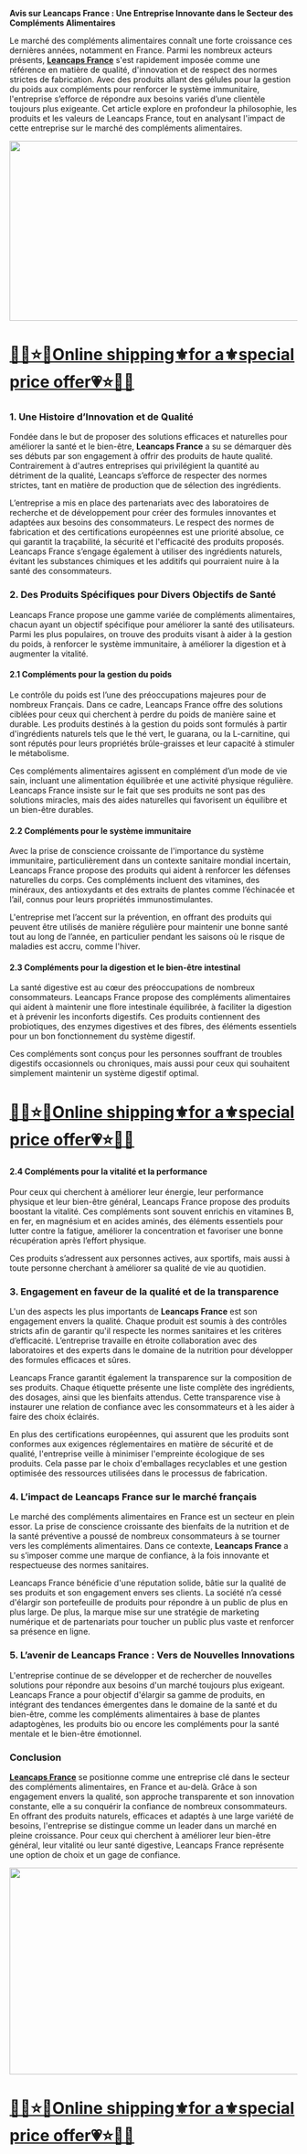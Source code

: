 <p><strong>Avis sur Leancaps France : Une Entreprise Innovante dans le Secteur des Compl&eacute;ments Alimentaires</strong></p>
<p>Le march&eacute; des compl&eacute;ments alimentaires conna&icirc;t une forte croissance ces derni&egrave;res ann&eacute;es, notamment en France. Parmi les nombreux acteurs pr&eacute;sents,&nbsp;<strong><a href="https://www.facebook.com/LeancapsAvisFrance/">Leancaps France</a></strong>&nbsp;s'est rapidement impos&eacute;e comme une r&eacute;f&eacute;rence en mati&egrave;re de qualit&eacute;, d'innovation et de respect des normes strictes de fabrication. Avec des produits allant des g&eacute;lules pour la gestion du poids aux compl&eacute;ments pour renforcer le syst&egrave;me immunitaire, l'entreprise s&rsquo;efforce de r&eacute;pondre aux besoins vari&eacute;s d&rsquo;une client&egrave;le toujours plus exigeante. Cet article explore en profondeur la philosophie, les produits et les valeurs de Leancaps France, tout en analysant l'impact de cette entreprise sur le march&eacute; des compl&eacute;ments alimentaires.</p>
<div class="separator"><a href="https://www.facebook.com/LeancapsAvisFrance/"><img src="https://blogger.googleusercontent.com/img/b/R29vZ2xl/AVvXsEjqoQKO_qD5pERPpDt835DZ0mehPW7GXCXxE8M-_-WIW1Z2Z1l0x3PTepOSsRYjue8pwRarc7jDOGNYWyV7qo9JUpYmn7b7Bj6bNnv4Nad4nu2LaQ1RVCXIiTOUSQUb65V-iLlipZJKBTjtficbpdmWLfb9f2djx78ri9mRH9VjAOQe9AJGVHOJeKUJprk/w579-h315/LeanCaps%20(1).PNG" alt="" width="579" height="315" border="0" data-original-height="226" data-original-width="534" /></a></div>
<h1><u><a href="https://trendgadgetz.shop/leancaps-fr-buy">🌈💟⭐💗Online shipping⚜️for a⚜️special price offer💗⭐💟🌈</a></u></h1>
<h3>1. Une Histoire d&rsquo;Innovation et de Qualit&eacute;</h3>
<p>Fond&eacute;e dans le but de proposer des solutions efficaces et naturelles pour am&eacute;liorer la sant&eacute; et le bien-&ecirc;tre,&nbsp;<strong>Leancaps France</strong>&nbsp;a su se d&eacute;marquer d&egrave;s ses d&eacute;buts par son engagement &agrave; offrir des produits de haute qualit&eacute;. Contrairement &agrave; d'autres entreprises qui privil&eacute;gient la quantit&eacute; au d&eacute;triment de la qualit&eacute;, Leancaps s&rsquo;efforce de respecter des normes strictes, tant en mati&egrave;re de production que de s&eacute;lection des ingr&eacute;dients.</p>
<p>L&rsquo;entreprise a mis en place des partenariats avec des laboratoires de recherche et de d&eacute;veloppement pour cr&eacute;er des formules innovantes et adapt&eacute;es aux besoins des consommateurs. Le respect des normes de fabrication et des certifications europ&eacute;ennes est une priorit&eacute; absolue, ce qui garantit la tra&ccedil;abilit&eacute;, la s&eacute;curit&eacute; et l'efficacit&eacute; des produits propos&eacute;s. Leancaps France s&rsquo;engage &eacute;galement &agrave; utiliser des ingr&eacute;dients naturels, &eacute;vitant les substances chimiques et les additifs qui pourraient nuire &agrave; la sant&eacute; des consommateurs.</p>
<h3>2. Des Produits Sp&eacute;cifiques pour Divers Objectifs de Sant&eacute;</h3>
<p>Leancaps France propose une gamme vari&eacute;e de compl&eacute;ments alimentaires, chacun ayant un objectif sp&eacute;cifique pour am&eacute;liorer la sant&eacute; des utilisateurs. Parmi les plus populaires, on trouve des produits visant &agrave; aider &agrave; la gestion du poids, &agrave; renforcer le syst&egrave;me immunitaire, &agrave; am&eacute;liorer la digestion et &agrave; augmenter la vitalit&eacute;.</p>
<h4>2.1 Compl&eacute;ments pour la gestion du poids</h4>
<p>Le contr&ocirc;le du poids est l&rsquo;une des pr&eacute;occupations majeures pour de nombreux Fran&ccedil;ais. Dans ce cadre, Leancaps France offre des solutions cibl&eacute;es pour ceux qui cherchent &agrave; perdre du poids de mani&egrave;re saine et durable. Les produits destin&eacute;s &agrave; la gestion du poids sont formul&eacute;s &agrave; partir d'ingr&eacute;dients naturels tels que le th&eacute; vert, le guarana, ou la L-carnitine, qui sont r&eacute;put&eacute;s pour leurs propri&eacute;t&eacute;s br&ucirc;le-graisses et leur capacit&eacute; &agrave; stimuler le m&eacute;tabolisme.</p>
<p>Ces compl&eacute;ments alimentaires agissent en compl&eacute;ment d&rsquo;un mode de vie sain, incluant une alimentation &eacute;quilibr&eacute;e et une activit&eacute; physique r&eacute;guli&egrave;re. Leancaps France insiste sur le fait que ses produits ne sont pas des solutions miracles, mais des aides naturelles qui favorisent un &eacute;quilibre et un bien-&ecirc;tre durables.</p>
<h4>2.2 Compl&eacute;ments pour le syst&egrave;me immunitaire</h4>
<p>Avec la prise de conscience croissante de l'importance du syst&egrave;me immunitaire, particuli&egrave;rement dans un contexte sanitaire mondial incertain, Leancaps France propose des produits qui aident &agrave; renforcer les d&eacute;fenses naturelles du corps. Ces compl&eacute;ments incluent des vitamines, des min&eacute;raux, des antioxydants et des extraits de plantes comme l&rsquo;&eacute;chinac&eacute;e et l&rsquo;ail, connus pour leurs propri&eacute;t&eacute;s immunostimulantes.</p>
<p>L'entreprise met l&rsquo;accent sur la pr&eacute;vention, en offrant des produits qui peuvent &ecirc;tre utilis&eacute;s de mani&egrave;re r&eacute;guli&egrave;re pour maintenir une bonne sant&eacute; tout au long de l&rsquo;ann&eacute;e, en particulier pendant les saisons o&ugrave; le risque de maladies est accru, comme l'hiver.</p>
<h4>2.3 Compl&eacute;ments pour la digestion et le bien-&ecirc;tre intestinal</h4>
<p>La sant&eacute; digestive est au c&oelig;ur des pr&eacute;occupations de nombreux consommateurs. Leancaps France propose des compl&eacute;ments alimentaires qui aident &agrave; maintenir une flore intestinale &eacute;quilibr&eacute;e, &agrave; faciliter la digestion et &agrave; pr&eacute;venir les inconforts digestifs. Ces produits contiennent des probiotiques, des enzymes digestives et des fibres, des &eacute;l&eacute;ments essentiels pour un bon fonctionnement du syst&egrave;me digestif.</p>
<p>Ces compl&eacute;ments sont con&ccedil;us pour les personnes souffrant de troubles digestifs occasionnels ou chroniques, mais aussi pour ceux qui souhaitent simplement maintenir un syst&egrave;me digestif optimal.</p>
<h1><u><a href="https://trendgadgetz.shop/leancaps-fr-buy">🌈💟⭐💗Online shipping⚜️for a⚜️special price offer💗⭐💟🌈</a></u></h1>
<h4>2.4 Compl&eacute;ments pour la vitalit&eacute; et la performance</h4>
<p>Pour ceux qui cherchent &agrave; am&eacute;liorer leur &eacute;nergie, leur performance physique et leur bien-&ecirc;tre g&eacute;n&eacute;ral, Leancaps France propose des produits boostant la vitalit&eacute;. Ces compl&eacute;ments sont souvent enrichis en vitamines B, en fer, en magn&eacute;sium et en acides amin&eacute;s, des &eacute;l&eacute;ments essentiels pour lutter contre la fatigue, am&eacute;liorer la concentration et favoriser une bonne r&eacute;cup&eacute;ration apr&egrave;s l&rsquo;effort physique.</p>
<p>Ces produits s&rsquo;adressent aux personnes actives, aux sportifs, mais aussi &agrave; toute personne cherchant &agrave; am&eacute;liorer sa qualit&eacute; de vie au quotidien.</p>
<h3>3. Engagement en faveur de la qualit&eacute; et de la transparence</h3>
<p>L'un des aspects les plus importants de&nbsp;<strong>Leancaps France</strong>&nbsp;est son engagement envers la qualit&eacute;. Chaque produit est soumis &agrave; des contr&ocirc;les stricts afin de garantir qu'il respecte les normes sanitaires et les crit&egrave;res d&rsquo;efficacit&eacute;. L&rsquo;entreprise travaille en &eacute;troite collaboration avec des laboratoires et des experts dans le domaine de la nutrition pour d&eacute;velopper des formules efficaces et s&ucirc;res.</p>
<p>Leancaps France garantit &eacute;galement la transparence sur la composition de ses produits. Chaque &eacute;tiquette pr&eacute;sente une liste compl&egrave;te des ingr&eacute;dients, des dosages, ainsi que les bienfaits attendus. Cette transparence vise &agrave; instaurer une relation de confiance avec les consommateurs et &agrave; les aider &agrave; faire des choix &eacute;clair&eacute;s.</p>
<p>En plus des certifications europ&eacute;ennes, qui assurent que les produits sont conformes aux exigences r&eacute;glementaires en mati&egrave;re de s&eacute;curit&eacute; et de qualit&eacute;, l'entreprise veille &agrave; minimiser l'empreinte &eacute;cologique de ses produits. Cela passe par le choix d'emballages recyclables et une gestion optimis&eacute;e des ressources utilis&eacute;es dans le processus de fabrication.</p>
<h3>4. L&rsquo;impact de Leancaps France sur le march&eacute; fran&ccedil;ais</h3>
<p>Le march&eacute; des compl&eacute;ments alimentaires en France est un secteur en plein essor. La prise de conscience croissante des bienfaits de la nutrition et de la sant&eacute; pr&eacute;ventive a pouss&eacute; de nombreux consommateurs &agrave; se tourner vers les compl&eacute;ments alimentaires. Dans ce contexte,&nbsp;<strong>Leancaps France</strong>&nbsp;a su s&rsquo;imposer comme une marque de confiance, &agrave; la fois innovante et respectueuse des normes sanitaires.</p>
<p>Leancaps France b&eacute;n&eacute;ficie d'une r&eacute;putation solide, b&acirc;tie sur la qualit&eacute; de ses produits et son engagement envers ses clients. La soci&eacute;t&eacute; n&rsquo;a cess&eacute; d'&eacute;largir son portefeuille de produits pour r&eacute;pondre &agrave; un public de plus en plus large. De plus, la marque mise sur une strat&eacute;gie de marketing num&eacute;rique et de partenariats pour toucher un public plus vaste et renforcer sa pr&eacute;sence en ligne.</p>
<h3>5. L&rsquo;avenir de Leancaps France : Vers de Nouvelles Innovations</h3>
<p>L'entreprise continue de se d&eacute;velopper et de rechercher de nouvelles solutions pour r&eacute;pondre aux besoins d'un march&eacute; toujours plus exigeant. Leancaps France a pour objectif d'&eacute;largir sa gamme de produits, en int&eacute;grant des tendances &eacute;mergentes dans le domaine de la sant&eacute; et du bien-&ecirc;tre, comme les compl&eacute;ments alimentaires &agrave; base de plantes adaptog&egrave;nes, les produits bio ou encore les compl&eacute;ments pour la sant&eacute; mentale et le bien-&ecirc;tre &eacute;motionnel.</p>
<h3>Conclusion</h3>
<p><strong><a href="https://trendgadgetz.shop/leancaps-fr-buy">Leancaps France</a></strong>&nbsp;se positionne comme une entreprise cl&eacute; dans le secteur des compl&eacute;ments alimentaires, en France et au-del&agrave;. Gr&acirc;ce &agrave; son engagement envers la qualit&eacute;, son approche transparente et son innovation constante, elle a su conqu&eacute;rir la confiance de nombreux consommateurs. En offrant des produits naturels, efficaces et adapt&eacute;s &agrave; une large vari&eacute;t&eacute; de besoins, l'entreprise se distingue comme un leader dans un march&eacute; en pleine croissance. Pour ceux qui cherchent &agrave; am&eacute;liorer leur bien-&ecirc;tre g&eacute;n&eacute;ral, leur vitalit&eacute; ou leur sant&eacute; digestive, Leancaps France repr&eacute;sente une option de choix et un gage de confiance.</p>
<div class="separator"><a href="https://trendgadgetz.shop/leancaps-fr-buy"><img src="https://blogger.googleusercontent.com/img/b/R29vZ2xl/AVvXsEiK7tjStEAvnXsMi6BxTUYv6Hx_RrZsQUb6YSeQHK1SO5uSAn-cku1YBeDyS_kqZCtlYitnRQLlUXy4e7yYfcCsCB3lrgFnQFdhyphenhyphenGRFXoEjvbvXPe4M-VALVOw2nvQMGOGmXDfc0vyxetw8VBc25VMxLro8PlOz9Uo6Kr5288oo6sOdMNca1yzBfCb10g4/w552-h362/473995985_122145940706368744_2736652945640540667_n.jpg" alt="" width="552" height="362" border="0" data-original-height="672" data-original-width="1024" /></a></div>
<h1><u><a href="https://trendgadgetz.shop/leancaps-fr-buy">🌈💟⭐💗Online shipping⚜️for a⚜️special price offer💗⭐💟🌈</a></u></h1>
<p>&nbsp;</p>
